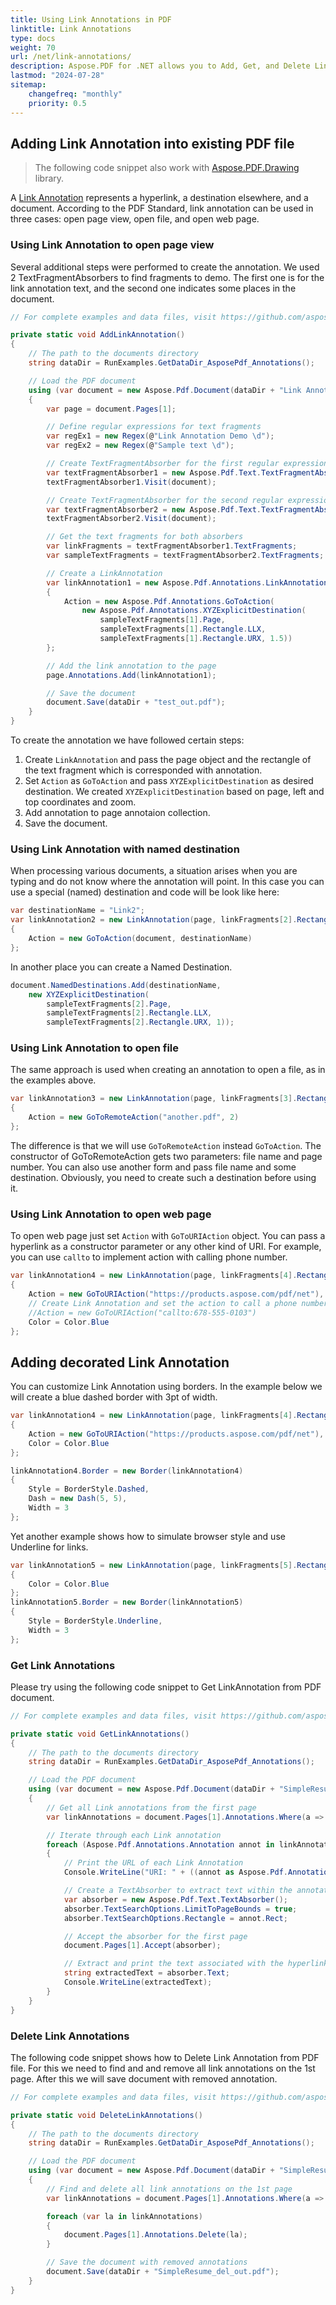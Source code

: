 ```yaml
---
title: Using Link Annotations in PDF
linktitle: Link Annotations
type: docs
weight: 70
url: /net/link-annotations/
description: Aspose.PDF for .NET allows you to Add, Get, and Delete Link Annotation from your PDF document.
lastmod: "2024-07-28"
sitemap:
    changefreq: "monthly"
    priority: 0.5
---
```

<script type="application/ld+json">
{
    "@context": "https://schema.org",
    "@type": "TechArticle",
    "headline": "Using Link Annotation for PDF",
    "alternativeHeadline": "How to add Link Annotation in PDF",
    "abstract": "Aspose.PDF for .NET introduces robust capabilities for managing link annotations within PDF documents, enabling users to seamlessly add, retrieve, and remove hyperlinks. This feature enhances document interactivity by allowing links to open specific pages, external files, or web URLs, all customizable with various styles and actions. Unlock new possibilities for PDF navigation and user engagement with this powerful annotation functionality",
    "author": {
        "@type": "Person",
        "name": "Anastasiia Holub",
        "givenName": "Anastasiia",
        "familyName": "Holub",
        "url": "https://www.linkedin.com/in/anastasiia-holub-750430225/"
    },
    "genre": "pdf document generation",
    "keywords": "pdf, c#, text annotation",
    "wordcount": "302",
    "proficiencyLevel": "Beginner",
    "publisher": {
        "@type": "Organization",
        "name": "Aspose.PDF Doc Team",
        "url": "https://products.aspose.com/pdf",
        "logo": "https://www.aspose.cloud/templates/aspose/img/products/pdf/aspose_pdf-for-net.svg",
        "alternateName": "Aspose",
        "sameAs": [
            "https://facebook.com/aspose.pdf/",
            "https://twitter.com/asposepdf",
            "https://www.youtube.com/channel/UCmV9sEg_QWYPi6BJJs7ELOg/featured",
            "https://www.linkedin.com/company/aspose",
            "https://stackoverflow.com/questions/tagged/aspose",
            "https://aspose.quora.com/",
            "https://aspose.github.io/"
        ],
        "contactPoint": [
            {
                "@type": "ContactPoint",
                "telephone": "+1 903 306 1676",
                "contactType": "sales",
                "areaServed": "US",
                "availableLanguage": "en"
            },
            {
                "@type": "ContactPoint",
                "telephone": "+44 141 628 8900",
                "contactType": "sales",
                "areaServed": "GB",
                "availableLanguage": "en"
            },
            {
                "@type": "ContactPoint",
                "telephone": "+61 2 8006 6987",
                "contactType": "sales",
                "areaServed": "AU",
                "availableLanguage": "en"
            }
        ]
    },
    "url": "/net/link-annotation/",
    "mainEntityOfPage": {
        "@type": "WebPage",
        "@id": "/net/link-annotation/"
    },
    "dateModified": "2022-02-04",
    "description": "Aspose.PDF for .NET allows you to Add, Get, and Delete Text Annotation from your PDF document."
}
</script>

## Adding Link Annotation into existing PDF file

> The following code snippet also work with [Aspose.PDF.Drawing](/pdf/net/drawing/) library.

A [Link Annotation](https://reference.aspose.com/pdf/net/aspose.pdf.annotations/linkannotation) represents a hyperlink, a destination elsewhere, and a document. According to the PDF Standard, link annotation can be used in three cases: open page view, open file, and open web page.

### Using Link Annotation to open page view

Several additional steps were performed to create the annotation. We used 2 TextFragmentAbsorbers to find fragments to demo. The first one is for the link annotation text, and the second one indicates some places in the document.

```cs
// For complete examples and data files, visit https://github.com/aspose-pdf/Aspose.PDF-for-.NET

private static void AddLinkAnnotation()
{
    // The path to the documents directory
    string dataDir = RunExamples.GetDataDir_AsposePdf_Annotations();

    // Load the PDF document
    using (var document = new Aspose.Pdf.Document(dataDir + "Link Annotation Demo.pdf"))
	{
		var page = document.Pages[1];

		// Define regular expressions for text fragments
		var regEx1 = new Regex(@"Link Annotation Demo \d");
		var regEx2 = new Regex(@"Sample text \d");

		// Create TextFragmentAbsorber for the first regular expression
		var textFragmentAbsorber1 = new Aspose.Pdf.Text.TextFragmentAbsorber(regEx1);
		textFragmentAbsorber1.Visit(document);

		// Create TextFragmentAbsorber for the second regular expression
		var textFragmentAbsorber2 = new Aspose.Pdf.Text.TextFragmentAbsorber(regEx2);
		textFragmentAbsorber2.Visit(document);

		// Get the text fragments for both absorbers
		var linkFragments = textFragmentAbsorber1.TextFragments;
		var sampleTextFragments = textFragmentAbsorber2.TextFragments;

		// Create a LinkAnnotation
		var linkAnnotation1 = new Aspose.Pdf.Annotations.LinkAnnotation(page, linkFragments[1].Rectangle)
		{
			Action = new Aspose.Pdf.Annotations.GoToAction(
				new Aspose.Pdf.Annotations.XYZExplicitDestination(
					sampleTextFragments[1].Page,
					sampleTextFragments[1].Rectangle.LLX,
					sampleTextFragments[1].Rectangle.URX, 1.5))
		};

		// Add the link annotation to the page
		page.Annotations.Add(linkAnnotation1);

		// Save the document
		document.Save(dataDir + "test_out.pdf");
	}
}
```

To create the annotation we have followed certain steps:

1. Create `LinkAnnotation` and pass the page object and the rectangle of the text fragment which is corresponded with annotation.
1. Set `Action` as `GoToAction` and pass `XYZExplicitDestination` as desired destination. We created `XYZExplicitDestination` based on page, left and top coordinates and zoom.
1. Add annotation to page annotaion collection.
1. Save the document.

### Using Link Annotation with named destination

When processing various documents, a situation arises when you are typing and do not know where the annotation will point.
In this case you can use a special (named) destination and code will be look like here:

```cs
var destinationName = "Link2";
var linkAnnotation2 = new LinkAnnotation(page, linkFragments[2].Rectangle)
{
    Action = new GoToAction(document, destinationName)
};
```

In another place you can create a Named Destination.

```cs
document.NamedDestinations.Add(destinationName,
    new XYZExplicitDestination(
        sampleTextFragments[2].Page,
        sampleTextFragments[2].Rectangle.LLX,
        sampleTextFragments[2].Rectangle.URX, 1));
```

### Using Link Annotation to open file

The same approach is used when creating an annotation to open a file, as in the examples above.

```cs
var linkAnnotation3 = new LinkAnnotation(page, linkFragments[3].Rectangle)
{
    Action = new GoToRemoteAction("another.pdf", 2)
};
```

The difference is that we will use `GoToRemoteAction` instead `GoToAction`. The constructor of GoToRemoteAction gets two parameters: file name and page number.
You can also use another form and pass file name and some destination. Obviously, you need to create such a destination before using it.

### Using Link Annotation to open web page

To open web page just set `Action` with `GoToURIAction` object. 
You can pass a hyperlink as a constructor parameter or any other kind of URI. For example, you can use `callto` to implement action with calling phone number.

```cs
var linkAnnotation4 = new LinkAnnotation(page, linkFragments[4].Rectangle)
{
    Action = new GoToURIAction("https://products.aspose.com/pdf/net"),
    // Create Link Annotation and set the action to call a phone number
    //Action = new GoToURIAction("callto:678-555-0103")
    Color = Color.Blue
};
```

## Adding decorated Link Annotation

You can customize Link Annotation using borders. In the example below we will create a blue dashed border with 3pt of width.

```cs
var linkAnnotation4 = new LinkAnnotation(page, linkFragments[4].Rectangle)
{
    Action = new GoToURIAction("https://products.aspose.com/pdf/net"),    
    Color = Color.Blue
};

linkAnnotation4.Border = new Border(linkAnnotation4)
{
    Style = BorderStyle.Dashed,
    Dash = new Dash(5, 5),
    Width = 3
};
```

Yet another example shows how to simulate browser style and use Underline for links.

```cs
var linkAnnotation5 = new LinkAnnotation(page, linkFragments[5].Rectangle)
{
    Color = Color.Blue
};
linkAnnotation5.Border = new Border(linkAnnotation5)
{
    Style = BorderStyle.Underline,
    Width = 3
};
```

### Get Link Annotations

Please try using the following code snippet to Get LinkAnnotation from PDF document.

```csharp
// For complete examples and data files, visit https://github.com/aspose-pdf/Aspose.PDF-for-.NET

private static void GetLinkAnnotations()
{
    // The path to the documents directory
    string dataDir = RunExamples.GetDataDir_AsposePdf_Annotations();

    // Load the PDF document
    using (var document = new Aspose.Pdf.Document(dataDir + "SimpleResume_mod.pdf"))
	{
		// Get all Link annotations from the first page
		var linkAnnotations = document.Pages[1].Annotations.Where(a => a.AnnotationType == Aspose.Pdf.Annotations.AnnotationType.Link);

		// Iterate through each Link annotation
		foreach (Aspose.Pdf.Annotations.Annotation annot in linkAnnotations)
		{
			// Print the URL of each Link Annotation
			Console.WriteLine("URI: " + ((annot as Aspose.Pdf.Annotations.LinkAnnotation).Action as Aspose.Pdf.Annotations.GoToURIAction).URI);

			// Create a TextAbsorber to extract text within the annotation's rectangle
			var absorber = new Aspose.Pdf.Text.TextAbsorber();
			absorber.TextSearchOptions.LimitToPageBounds = true;
			absorber.TextSearchOptions.Rectangle = annot.Rect;

			// Accept the absorber for the first page
			document.Pages[1].Accept(absorber);

			// Extract and print the text associated with the hyperlink
			string extractedText = absorber.Text;
			Console.WriteLine(extractedText);
		}
	}
}
```

### Delete Link Annotations

The following code snippet shows how to Delete Link Annotation from PDF file. For this we need to find and and remove all link annotations on the 1st page. After this we will save document with removed annotation.

```csharp
// For complete examples and data files, visit https://github.com/aspose-pdf/Aspose.PDF-for-.NET

private static void DeleteLinkAnnotations()
{
    // The path to the documents directory
    string dataDir = RunExamples.GetDataDir_AsposePdf_Annotations();

    // Load the PDF document
    using (var document = new Aspose.Pdf.Document(dataDir + "SimpleResume_mod.pdf"))
	{
		// Find and delete all link annotations on the 1st page
		var linkAnnotations = document.Pages[1].Annotations.Where(a => a.AnnotationType == Aspose.Pdf.Annotations.AnnotationType.Link);

		foreach (var la in linkAnnotations)
		{
			document.Pages[1].Annotations.Delete(la);
		}

		// Save the document with removed annotations
		document.Save(dataDir + "SimpleResume_del_out.pdf");
	}
}
```
